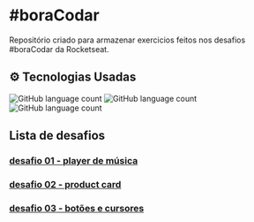 # #boraCodar

Repositório criado para armazenar exercicios feitos nos desafios #boraCodar da Rocketseat.

## ⚙️ Tecnologias Usadas

![GitHub language count](https://img.shields.io/badge/HTML-239120?style=for-the-badge&logo=html5&logoColor=white)
![GitHub language count](https://img.shields.io/badge/CSS-239120?&style=for-the-badge&logo=css3&logoColor=white)
![GitHub language count](https://img.shields.io/badge/JS-239120?&style=for-the-badge&logo=css3&logoColor=white)

## Lista de desafios

### [desafio 01 - player de música](./01/)

### [desafio 02 - product card](./02/)

### [desafio 03 - botões e cursores](./03/)
